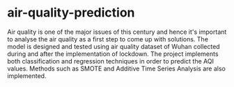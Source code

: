 # air-quality-prediction
Air quality is one of the major issues of this century and hence it's important to analyse the air quality 
as a first step to come up with solutions.
The model is designed and tested using air quality dataset of Wuhan collected during and after the implementation
of lockdown. The project implements both classification and regression techniques in order to predict the AQI values.
Methods such as SMOTE and Additive Time Series Analysis are also implemented.
